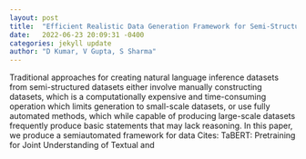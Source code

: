 ```yaml
---
layout: post
title:  "Efficient Realistic Data Generation Framework for Semi-Structured Tabular Inference"
date:   2022-06-23 20:09:31 -0400
categories: jekyll update
author: "D Kumar, V Gupta, S Sharma"
---
```

Traditional approaches for creating natural language inference datasets from semi-structured datasets either involve manually constructing datasets, which is a computationally expensive and time-consuming operation which limits generation to small-scale datasets, or use fully automated methods, which while capable of producing large-scale datasets frequently produce basic statements that may lack reasoning. In this paper, we produce a semiautomated framework for data  Cites: TaBERT: Pretraining for Joint Understanding of Textual and